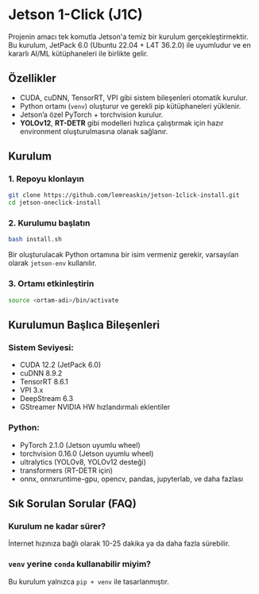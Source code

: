# Jetson 1-Click (J1C)

Projenin amacı tek komutla Jetson'a temiz bir kurulum gerçekleştirmektir.
Bu kurulum, JetPack 6.0 (Ubuntu 22.04 + L4T 36.2.0) ile uyumludur ve en kararlı AI/ML kütüphaneleri ile birlikte gelir.

## Özellikler

- CUDA, cuDNN, TensorRT, VPI gibi sistem bileşenleri otomatik kurulur.
- Python ortamı (`venv`) oluşturur ve gerekli pip kütüphaneleri yüklenir.
- Jetson’a özel PyTorch + torchvision kurulur.
- **YOLOv12**, **RT-DETR** gibi modelleri hızlıca çalıştırmak için hazır environment oluşturulmasına olanak sağlanır.

## Kurulum

### 1. Repoyu klonlayın

```bash
git clone https://github.com/lemreaskin/jetson-1click-install.git
cd jetson-oneclick-install
```

### 2. Kurulumu başlatın

```bash
bash install.sh
```

Bir oluşturulacak Python ortamına bir isim vermeniz gerekir, varsayılan olarak `jetson-env` kullanılır.

### 3. Ortamı etkinleştirin

```bash
source <ortam-adi>/bin/activate
```

## Kurulumun Başlıca Bileşenleri

### Sistem Seviyesi:
- CUDA 12.2 (JetPack 6.0)
- cuDNN 8.9.2
- TensorRT 8.6.1
- VPI 3.x
- DeepStream 6.3
- GStreamer NVIDIA HW hızlandırmalı eklentiler

### Python:
- PyTorch 2.1.0 (Jetson uyumlu wheel)
- torchvision 0.16.0 (Jetson uyumlu wheel)
- ultralytics (YOLOv8, YOLOv12 desteği)
- transformers (RT-DETR için)
- onnx, onnxruntime-gpu, opencv, pandas, jupyterlab, ve daha fazlası

## Sık Sorulan Sorular (FAQ)

### Kurulum ne kadar sürer?
İnternet hızınıza bağlı olarak 10-25 dakika ya da daha fazla sürebilir.

### `venv` yerine `conda` kullanabilir miyim?
Bu kurulum yalnızca `pip + venv` ile tasarlanmıştır. 
